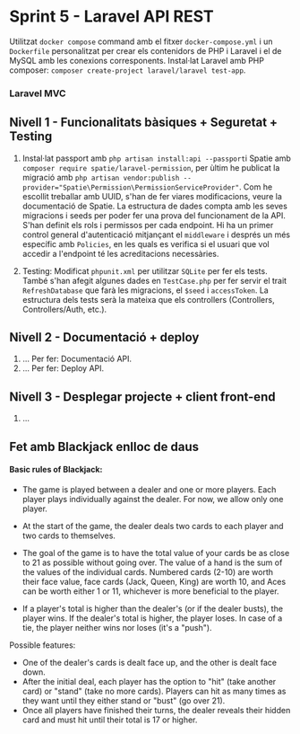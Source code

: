 # Sprint 5 - Laravel API REST
Utilitzat `docker compose` command amb el fitxer `docker-compose.yml` i un `Dockerfile` personalitzat per crear els contenidors de PHP i Laravel i el de MySQL amb les conexions corresponents. Instal·lat Laravel amb PHP composer: `composer create-project laravel/laravel test-app`.

### Laravel MVC
## Nivell 1 - Funcionalitats bàsiques + Seguretat + Testing
1) Instal·lat passport amb `php artisan install:api --passport`i Spatie amb `composer require spatie/laravel-permission`, per ùltim he publicat la migració amb `php artisan vendor:publish --provider="Spatie\Permission\PermissionServiceProvider"`. Com he escollit treballar amb UUID, s'han de fer viares modificacions, veure la documentació de Spatie.
La estructura de dades compta amb les seves migracions i seeds per poder fer una prova del funcionament de la API.
S'han definit els rols i permissos per cada endpoint. Hi ha un primer control general d'autenticació mitjançant el `middleware` i després un més específic amb `Policies`, en les quals es verifica si el usuari que vol accedir a l'endpoint té les acreditacions necessàries.

2) Testing: Modificat `phpunit.xml` per utilitzar `SQLite` per fer els tests. També s'han afegit algunes dades en `TestCase.php` per fer servir el trait `RefreshDatabase` que farà les migracions, el `$seed` i `accessToken`. La estructura dels tests serà la mateixa que els controllers (Controllers, Controllers/Auth, etc.).      

## Nivell 2 - Documentació + deploy
1) ... Per fer: Documentació API.
2) ... Per fer: Deploy API.

## Nivell 3 - Desplegar projecte + client front-end
1) ...


## Fet amb Blackjack enlloc de daus
#### Basic rules of Blackjack:
- The game is played between a dealer and one or more players. Each player plays individually against the dealer. For now, we allow only one player.

- At the start of the game, the dealer deals two cards to each player and two cards to themselves. 

- The goal of the game is to have the total value of your cards be as close to 21 as possible without going over. The value of a hand is the sum of the values of the individual cards. Numbered cards (2-10) are worth their face value, face cards (Jack, Queen, King) are worth 10, and Aces can be worth either 1 or 11, whichever is more beneficial to the player.

- If a player's total is higher than the dealer's (or if the dealer busts), the player wins. If the dealer's total is higher, the player loses. In case of a tie, the player neither wins nor loses (it's a "push").


Possible features: 
- One of the dealer's cards is dealt face up, and the other is dealt face down.
- After the initial deal, each player has the option to "hit" (take another card) or "stand" (take no more cards). Players can hit as many times as they want until they either stand or "bust" (go over 21).
- Once all players have finished their turns, the dealer reveals their hidden card and must hit until their total is 17 or higher.